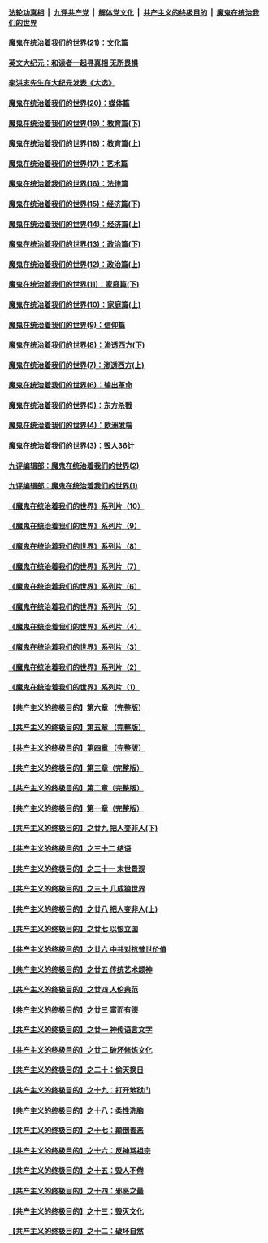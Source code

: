 ####  [法轮功真相](../../../../basic/blob/master/README.md?t=11290031) &nbsp;|&nbsp; [九评共产党](../../../../9ping.md/blob/master/README.md?t=11290031) &nbsp;|&nbsp; [解体党文化](../../../../jtdwh.md/blob/master/README.md?t=11290031)  &nbsp;|&nbsp; [共产主义的终极目的](../../../../gczydzjmd.md/blob/master/README.md?t=11290031) &nbsp;|&nbsp; [魔鬼在统治我们的世界](../../../../mgztzwmdsj.md/blob/master/README.md?t=11290031) 

#### [魔鬼在统治着我们的世界(21)：文化篇](../pages/nsc422/n10597706.md?t=11290031) 

#### [英文大纪元：和读者一起寻真相 无所畏惧](../pages/nsc422/n12542027.md?t=11290031) 

#### [李洪志先生在大纪元发表《大选》](../pages/nsc422/n12534746.md?t=11290031) 

#### [魔鬼在统治着我们的世界(20)：媒体篇](../pages/nsc422/n10586579.md?t=11290031) 

#### [魔鬼在统治着我们的世界(19)：教育篇(下)](../pages/nsc422/n10564808.md?t=11290031) 

#### [魔鬼在统治着我们的世界(18)：教育篇(上)](../pages/nsc422/n10526970.md?t=11290031) 

#### [魔鬼在统治着我们的世界(17)：艺术篇](../pages/nsc422/n10499093.md?t=11290031) 

#### [魔鬼在统治着我们的世界(16)：法律篇](../pages/nsc422/n10485969.md?t=11290031) 

#### [魔鬼在统治着我们的世界(15)：经济篇(下)](../pages/nsc422/n10469975.md?t=11290031) 

#### [魔鬼在统治着我们的世界(14)：经济篇(上)](../pages/nsc422/n10457370.md?t=11290031) 

#### [魔鬼在统治着我们的世界(13)：政治篇(下)](../pages/nsc422/n10448270.md?t=11290031) 

#### [魔鬼在统治着我们的世界(12)：政治篇(上)](../pages/nsc422/n10444576.md?t=11290031) 

#### [魔鬼在统治着我们的世界(11)：家庭篇(下)](../pages/nsc422/n10440961.md?t=11290031) 

#### [魔鬼在统治着我们的世界(10)：家庭篇(上)](../pages/nsc422/n10435448.md?t=11290031) 

#### [魔鬼在统治着我们的世界(9)：信仰篇](../pages/nsc422/n10432159.md?t=11290031) 

#### [魔鬼在统治着我们的世界(8)：渗透西方(下)](../pages/nsc422/n10429603.md?t=11290031) 

#### [魔鬼在统治着我们的世界(7)：渗透西方(上)](../pages/nsc422/n10426013.md?t=11290031) 

#### [魔鬼在统治着我们的世界(6)：输出革命](../pages/nsc422/n10421536.md?t=11290031) 

#### [魔鬼在统治着我们的世界(5)：东方杀戮](../pages/nsc422/n10417707.md?t=11290031) 

#### [魔鬼在统治着我们的世界(4)：欧洲发端](../pages/nsc422/n10414890.md?t=11290031) 

#### [魔鬼在统治着我们的世界(3)：毁人36计](../pages/nsc422/n10411583.md?t=11290031) 

#### [九评编辑部：魔鬼在统治着我们的世界(2)](../pages/nsc422/n10410036.md?t=11290031) 

#### [九评编辑部：魔鬼在统治着我们的世界(1)](../pages/nsc422/n10406825.md?t=11290031) 

#### [《魔鬼在统治着我们的世界》系列片（10）](../pages/nsc422/n12292670.md?t=11290031) 

#### [《魔鬼在统治着我们的世界》系列片（9）](../pages/nsc422/n12290859.md?t=11290031) 

#### [《魔鬼在统治着我们的世界》系列片（8）](../pages/nsc422/n12287445.md?t=11290031) 

#### [《魔鬼在统治着我们的世界》系列片（7）](../pages/nsc422/n12283425.md?t=11290031) 

#### [《魔鬼在统治着我们的世界》系列片（6）](../pages/nsc422/n12282314.md?t=11290031) 

#### [《魔鬼在统治着我们的世界》系列片（5）](../pages/nsc422/n12281419.md?t=11290031) 

#### [《魔鬼在统治着我们的世界》系列片（4）](../pages/nsc422/n12274024.md?t=11290031) 

#### [《魔鬼在统治着我们的世界》系列片（3）](../pages/nsc422/n12271322.md?t=11290031) 

#### [《魔鬼在统治着我们的世界》系列片（2）](../pages/nsc422/n12269049.md?t=11290031) 

#### [《魔鬼在统治着我们的世界》系列片（1）](../pages/nsc422/n12267575.md?t=11290031) 

#### [【共产主义的终极目的】第六章 （完整版）](../pages/nsc422/n11428913.md?t=11290031) 

#### [【共产主义的终极目的】第五章 （完整版）](../pages/nsc422/n11428912.md?t=11290031) 

#### [【共产主义的终极目的】第四章 （完整版）](../pages/nsc422/n11428907.md?t=11290031) 

#### [【共产主义的终极目的】第三章（完整版）](../pages/nsc422/n11428848.md?t=11290031) 

#### [【共产主义的终极目的】第二章（完整版）](../pages/nsc422/n11428831.md?t=11290031) 

#### [【共产主义的终极目的】第一章（完整版）](../pages/nsc422/n11417651.md?t=11290031) 

#### [【共产主义的终极目的】之廿九 把人变非人(下)](../pages/nsc422/n11344140.md?t=11290031) 

#### [【共产主义的终极目的】之三十二 结语](../pages/nsc422/n11360535.md?t=11290031) 

#### [【共产主义的终极目的】之三十一 末世景观](../pages/nsc422/n11351129.md?t=11290031) 

#### [【共产主义的终极目的】之三十 几成狼世界](../pages/nsc422/n11348280.md?t=11290031) 

#### [【共产主义的终极目的】之廿八 把人变非人(上)](../pages/nsc422/n11340492.md?t=11290031) 

#### [【共产主义的终极目的】之廿七 以恨立国](../pages/nsc422/n11336944.md?t=11290031) 

#### [【共产主义的终极目的】之廿六 中共对抗普世价值](../pages/nsc422/n11324785.md?t=11290031) 

#### [【共产主义的终极目的】之廿五 传统艺术颂神](../pages/nsc422/n11296396.md?t=11290031) 

#### [【共产主义的终极目的】之廿四 人伦典范](../pages/nsc422/n11296397.md?t=11290031) 

#### [【共产主义的终极目的】之廿三 富而有德](../pages/nsc422/n11283598.md?t=11290031) 

#### [【共产主义的终极目的】之廿一 神传语言文字](../pages/nsc422/n11263265.md?t=11290031) 

#### [【共产主义的终极目的】之廿二 破坏修炼文化](../pages/nsc422/n11245728.md?t=11290031) 

#### [【共产主义的终极目的】之二十：偷天换日](../pages/nsc422/n11238846.md?t=11290031) 

#### [【共产主义的终极目的】之十九：打开地狱门](../pages/nsc422/n11206376.md?t=11290031) 

#### [【共产主义的终极目的】之十八：柔性洗脑](../pages/nsc422/n11199994.md?t=11290031) 

#### [【共产主义的终极目的】之十七：颠倒善恶](../pages/nsc422/n11179782.md?t=11290031) 

#### [【共产主义的终极目的】之十六：反神骂祖宗](../pages/nsc422/n11166798.md?t=11290031) 

#### [【共产主义的终极目的】之十五：毁人不倦](../pages/nsc422/n11166792.md?t=11290031) 

#### [【共产主义的终极目的】之十四：邪恶之最](../pages/nsc422/n11150249.md?t=11290031) 

#### [【共产主义的终极目的】之十三：毁灭文化](../pages/nsc422/n11135227.md?t=11290031) 

#### [【共产主义的终极目的】之十二：破坏自然](../pages/nsc422/n11135214.md?t=11290031) 

